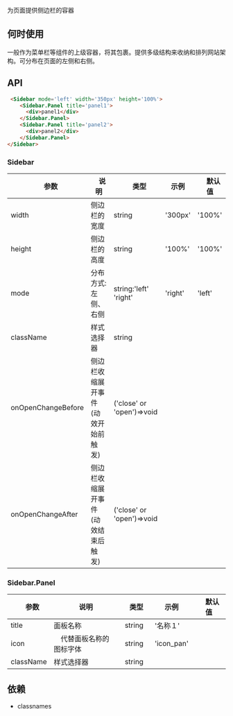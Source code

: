 为页面提供侧边栏的容器

## 何时使用

一般作为菜单栏等组件的上级容器，将其包裹。提供多级结构来收纳和排列网站架构。可分布在页面的左侧和右侧。

## API

``` html
 <Sidebar mode='left' width='350px' height='100%'>
    <Sidebar.Panel title='panel1'>
      <div>panel1</div>
    </Sidebar.Panel>
    <Sidebar.Panel title='panel2'>
      <div>panel2</div>
    </Sidebar.Panel>
</Sidebar>
```

### Sidebar

|　参数　|　说明　|　类型　| 示例　|　默认值　|
| ---  | --- | --- | --- | --- |
| width | 侧边栏的宽度 | string　| '300px' | '100%' |
| height | 侧边栏的高度　| string | '100%' | '100%' |
| mode | 分布方式:左侧、右侧 | string:'left' 'right'　| 'right' | 'left' |
| className | 样式选择器 | string　|  |  |
| onOpenChangeBefore | 侧边栏收缩展开事件(动效开始前触发) | ('close' or 'open')=>void
| onOpenChangeAfter | 侧边栏收缩展开事件(动效结束后触发) | ('close' or 'open')=>void
### Sidebar.Panel

|　参数　|　说明　|　类型　| 示例　|　默认值　|
| ---  | --- | --- | --- | --- |
| title | 面板名称 |　string　| '名称１' | |
| icon |　代替面板名称的图标字体 |　string | 'icon_pan' | |
| className | 样式选择器 |　string　|  |  |

## 依赖

- classnames